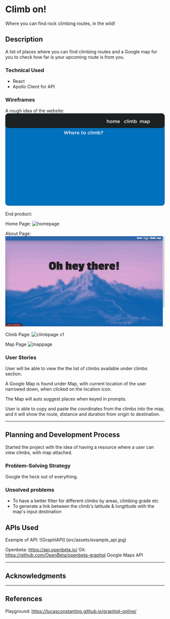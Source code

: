 # Climb on!

Where you can find rock climbing routes, in the wild!

## Description

A list of places where you can find climbing routes and a Google map for you to check how far is your upcoming route is from you.

### Technical Used

- React
- Apollo Client for API

### Wireframes

A rough idea of the website:
![idea](src/assets/ProjectTwoWireFrame.png)

End product:

Home Page:
![homepage](src/assets/homepage_demo.gif)

About Page:
![aboutpage](src/assets/aboutpage_demo.gif)

Climb Page:
![climbpage v1](src/assets/climbpage_demo.gif)

Map Page
![mappage](src/assets/mappage_demo.gif)

### User Stories

User will be able to view the the list of climbs available under climbs section.

A Google Map is found under Map, with current location of the user narrowed down, when clicked on the location icon.

The Map will auto suggest places when keyed in prompts.

User is able to copy and paste the coordinates from the climbs into the map, and it will show the route, distance and duration from origin to destination.

---

## Planning and Development Process

Started the project with the idea of having a resource where a user can view climbs, with map attached.

### Problem-Solving Strategy

Google the heck out of everything.

### Unsolved problems

- To have a better filter for different climbs by areas, climbing grade etc
- To generate a link between the climb's latitude & longtitude with the map's input destination

## APIs Used

Example of API:
![GraphlAPI] (src/assets/example_api.jpg)

Openbeta: https://api.openbeta.io/
Git: https://github.com/OpenBeta/openbeta-graphql
Google Maps API

---

## Acknowledgments

---

## References

Playground: https://lucasconstantino.github.io/graphiql-online/
